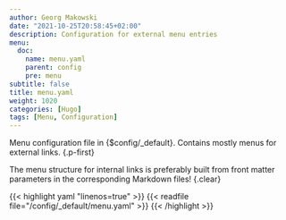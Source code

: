 ```yaml
---
author: Georg Makowski
date: "2021-10-25T20:58:45+02:00"
description: Configuration for external menu entries
menu:
  doc:
    name: menu.yaml
    parent: config
    pre: menu
subtitle: false
title: menu.yaml
weight: 1020
categories: [Hugo]
tags: [Menu, Configuration]
---
```


Menu configuration file in {$config/_default}. Contains mostly menus for external links.
{.p-first}<!--more-->

The menu structure for internal links is preferably built from front matter parameters in the corresponding Markdown files!
{.clear}

{{< highlight yaml "linenos=true" >}}
{{< readfile file="/config/_default/menu.yaml" >}}
{{< /highlight >}}
